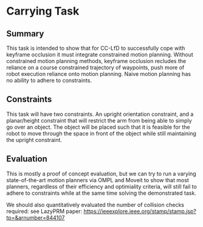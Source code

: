 # Carrying Task

## Summary

This task is intended to show that for CC-LfD to successfully cope with keyframe occlusion it must integrate constrained motion planning. Without constrained motion planning methods, keyframe occlusion recludes the reliance on a course constrained trajectory of waypoints, push more of robot execution reliance onto motion planning. Naive motion planning has no ability to adhere to constraints.

## Constraints

This task will have two constraints. An upright orientation constraint, and a planar/height constraint that will restrict the arm from being able to simply go over an object. The object will be placed such that it is feasible for the robot to move through the space in front of the object while still maintaining the upright constraint.

## Evaluation

This is mostly a proof of concept evaluation, but we can try to run a varying state-of-the-art motion planners via OMPL and Moveit to show that most planners, regardless of their efficiency and optimiality criteria, will still fail to adhere to constraints while at the same time solving the demonstrated task. 

We should also quantitatively evaluated the number of collision checks required: see LazyPRM paper: https://ieeexplore.ieee.org/stamp/stamp.jsp?tp=&arnumber=844107